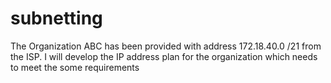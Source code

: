 # subnetting
The Organization ABC has been provided with address 172.18.40.0 /21 from the ISP. I will develop the IP address plan for the organization which needs to meet the some requirements
